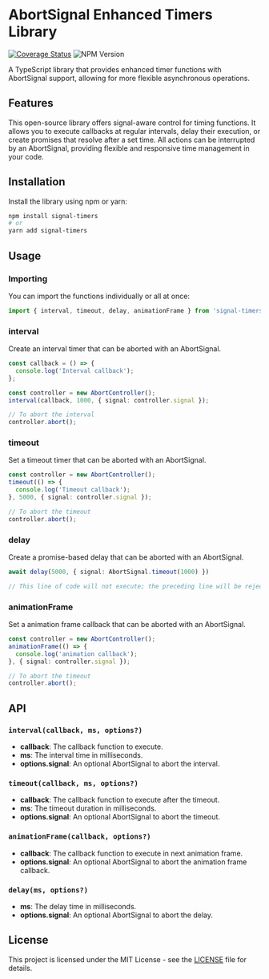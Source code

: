# AbortSignal Enhanced Timers Library

[![Coverage Status](https://coveralls.io/repos/github/e7h4n/signal-timers/badge.svg?branch=coveralls)](https://coveralls.io/github/e7h4n/signal-timers?branch=coveralls) ![NPM Version](https://img.shields.io/npm/v/signal-timers)

A TypeScript library that provides enhanced timer functions with AbortSignal support, allowing for more flexible asynchronous operations.

## Features

This open-source library offers signal-aware control for timing functions. It allows you to execute callbacks at regular intervals, delay their execution, or create promises that resolve after a set time. All actions can be interrupted by an AbortSignal, providing flexible and responsive time management in your code.

## Installation

Install the library using npm or yarn:

```bash
npm install signal-timers
# or
yarn add signal-timers
```

## Usage

### Importing

You can import the functions individually or all at once:

```typescript
import { interval, timeout, delay, animationFrame } from 'signal-timers';
```

### interval

Create an interval timer that can be aborted with an AbortSignal.

```typescript
const callback = () => {
  console.log('Interval callback');
};

const controller = new AbortController();
interval(callback, 1000, { signal: controller.signal });

// To abort the interval
controller.abort();
```

### timeout

Set a timeout timer that can be aborted with an AbortSignal.

```typescript
const controller = new AbortController();
timeout(() => {
  console.log('Timeout callback');
}, 5000, { signal: controller.signal });

// To abort the timeout
controller.abort();
```

### delay

Create a promise-based delay that can be aborted with an AbortSignal.

```typescript
await delay(5000, { signal: AbortSignal.timeout(1000) })

// This line of code will not execute; the preceding line will be rejected after 1000ms, throwing an AbortError.
```

### animationFrame

Set a animation frame callback that can be aborted with an AbortSignal.

```typescript
const controller = new AbortController();
animationFrame(() => {
  console.log('animation callback');
}, { signal: controller.signal });

// To abort the timeout
controller.abort();
```

## API

### `interval(callback, ms, options?)`

- **callback**: The callback function to execute.
- **ms**: The interval time in milliseconds.
- **options.signal**: An optional AbortSignal to abort the interval.

### `timeout(callback, ms, options?)`

- **callback**: The callback function to execute after the timeout.
- **ms**: The timeout duration in milliseconds.
- **options.signal**: An optional AbortSignal to abort the timeout.

### `animationFrame(callback, options?)`

- **callback**: The callback function to execute in next animation frame.
- **options.signal**: An optional AbortSignal to abort the animation frame callback.

### `delay(ms, options?)`

- **ms**: The delay time in milliseconds.
- **options.signal**: An optional AbortSignal to abort the delay.

## License

This project is licensed under the MIT License - see the [LICENSE](LICENSE) file for details.